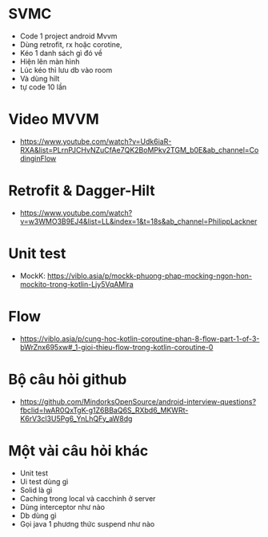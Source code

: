 # SVMC
* Code 1 project android Mvvm
* Dùng retrofit, rx hoặc corotine,
* Kéo 1 danh sách gì đó về
* Hiện lên màn hình
* Lúc kéo thì lưu db vào room
* Và dùng hilt
* tự code 10 lần

# Video MVVM
* https://www.youtube.com/watch?v=Udk6iaR-RXA&list=PLrnPJCHvNZuCfAe7QK2BoMPkv2TGM_b0E&ab_channel=CodinginFlow

# Retrofit & Dagger-Hilt
* https://www.youtube.com/watch?v=w3WMO3B9EJ4&list=LL&index=1&t=18s&ab_channel=PhilippLackner

# Unit test
* MockK: https://viblo.asia/p/mockk-phuong-phap-mocking-ngon-hon-mockito-trong-kotlin-Ljy5VqAMlra

# Flow
* https://viblo.asia/p/cung-hoc-kotlin-coroutine-phan-8-flow-part-1-of-3-bWrZnx695xw#_1-gioi-thieu-flow-trong-kotlin-coroutine-0

# Bộ câu hỏi github
* https://github.com/MindorksOpenSource/android-interview-questions?fbclid=IwAR0QxTgK-g1Z6BBaQ6S_RXbd6_MKWRt-K6rV3cl3U5Pg6_YnLhQFy_aW8dg

# Một vài câu hỏi khác 
* Unit test
* Ui test dùng gì
* Solid là gì
* Caching trong local và cacchinh ở server
* Dùng interceptor như nào
* Db dùng gì
* Gọi java 1 phương thức suspend như nào
